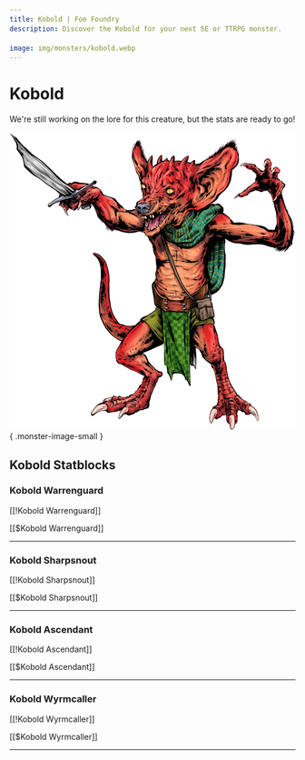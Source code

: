 ```yaml
---
title: Kobold | Foe Foundry
description: Discover the Kobold for your next 5E or TTRPG monster.

image: img/monsters/kobold.webp
---
```


# Kobold


We're still working on the lore for this creature, but the stats are ready to go!


![Kobold](../img/monsters/kobold.webp){ .monster-image-small }


## Kobold Statblocks


### Kobold Warrenguard

[[!Kobold Warrenguard]]

[[$Kobold Warrenguard]]

---

### Kobold Sharpsnout

[[!Kobold Sharpsnout]]

[[$Kobold Sharpsnout]]

---

### Kobold Ascendant

[[!Kobold Ascendant]]

[[$Kobold Ascendant]]

---

### Kobold Wyrmcaller

[[!Kobold Wyrmcaller]]

[[$Kobold Wyrmcaller]]

---

